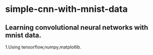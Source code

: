 # simple-cnn-with-mnist-data
## Learning convolutional neural networks with mnist data.
1.Using tensorflow,numpy,matplotlib.


